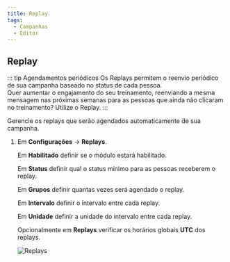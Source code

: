 ```yaml
---
title: Replay
tags:
  - Campanhas
  - Editor
---
```

## Replay

::: tip Agendamentos periódicos
Os Replays permitem o reenvio periódico de sua campanha baseado no status de cada pessoa.<br>
Quer aumentar o engajamento do seu treinamento, reenviando a mesma mensagem nas próximas semanas para as pessoas que ainda não clicaram no treinamento? Utilize o Replay.
:::

Gerencie os replays que serão agendados automaticamente de sua campanha.

1. Em **Configurações** -> **Replays**.

   Em **Habilitado** definir se o módulo estará habilitado.

   Em **Status** definir qual o status mínimo para as pessoas receberem o replay.

   Em **Grupos** definir quantas vezes será agendado o replay.

   Em **Intervalo** definir o intervalo entre cada replay.

   Em **Unidade** definir a unidade do intervalo entre cada replay.

   Opcionalmente em **Replays** verificar os horários globais **UTC** dos replays.

   ![Replays](https://cdn.phishx.io/phishx-docs/images/phishx_campaigns_campaigns_replays_01.webp)
